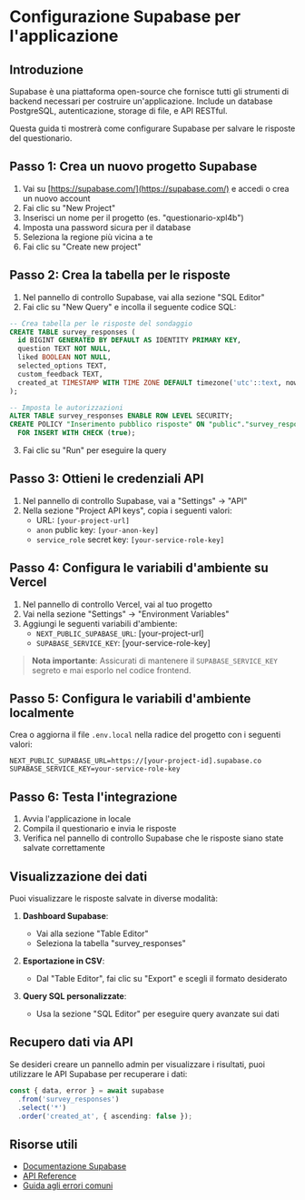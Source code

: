 # Configurazione Supabase per l'applicazione

## Introduzione

Supabase è una piattaforma open-source che fornisce tutti gli strumenti di backend necessari per costruire un'applicazione. Include un database PostgreSQL, autenticazione, storage di file, e API RESTful.

Questa guida ti mostrerà come configurare Supabase per salvare le risposte del questionario.

## Passo 1: Crea un nuovo progetto Supabase

1. Vai su [https://supabase.com/](https://supabase.com/) e accedi o crea un nuovo account
2. Fai clic su "New Project"
3. Inserisci un nome per il progetto (es. "questionario-xpl4b")
4. Imposta una password sicura per il database
5. Seleziona la regione più vicina a te
6. Fai clic su "Create new project"

## Passo 2: Crea la tabella per le risposte

1. Nel pannello di controllo Supabase, vai alla sezione "SQL Editor"
2. Fai clic su "New Query" e incolla il seguente codice SQL:

```sql
-- Crea tabella per le risposte del sondaggio
CREATE TABLE survey_responses (
  id BIGINT GENERATED BY DEFAULT AS IDENTITY PRIMARY KEY,
  question TEXT NOT NULL,
  liked BOOLEAN NOT NULL,
  selected_options TEXT,
  custom_feedback TEXT,
  created_at TIMESTAMP WITH TIME ZONE DEFAULT timezone('utc'::text, now()) NOT NULL
);

-- Imposta le autorizzazioni
ALTER TABLE survey_responses ENABLE ROW LEVEL SECURITY;
CREATE POLICY "Inserimento pubblico risposte" ON "public"."survey_responses" 
  FOR INSERT WITH CHECK (true);
```

3. Fai clic su "Run" per eseguire la query

## Passo 3: Ottieni le credenziali API

1. Nel pannello di controllo Supabase, vai a "Settings" -> "API"
2. Nella sezione "Project API keys", copia i seguenti valori:
   - URL: `[your-project-url]`
   - `anon` public key: `[your-anon-key]`
   - `service_role` secret key: `[your-service-role-key]`

## Passo 4: Configura le variabili d'ambiente su Vercel

1. Nel pannello di controllo Vercel, vai al tuo progetto
2. Vai nella sezione "Settings" -> "Environment Variables"
3. Aggiungi le seguenti variabili d'ambiente:
   - `NEXT_PUBLIC_SUPABASE_URL`: [your-project-url]
   - `SUPABASE_SERVICE_KEY`: [your-service-role-key]

> **Nota importante**: Assicurati di mantenere il `SUPABASE_SERVICE_KEY` segreto e mai esporlo nel codice frontend.

## Passo 5: Configura le variabili d'ambiente localmente

Crea o aggiorna il file `.env.local` nella radice del progetto con i seguenti valori:

```
NEXT_PUBLIC_SUPABASE_URL=https://[your-project-id].supabase.co
SUPABASE_SERVICE_KEY=your-service-role-key
```

## Passo 6: Testa l'integrazione

1. Avvia l'applicazione in locale
2. Compila il questionario e invia le risposte
3. Verifica nel pannello di controllo Supabase che le risposte siano state salvate correttamente

## Visualizzazione dei dati

Puoi visualizzare le risposte salvate in diverse modalità:

1. **Dashboard Supabase**:
   - Vai alla sezione "Table Editor"
   - Seleziona la tabella "survey_responses"

2. **Esportazione in CSV**:
   - Dal "Table Editor", fai clic su "Export" e scegli il formato desiderato
   
3. **Query SQL personalizzate**:
   - Usa la sezione "SQL Editor" per eseguire query avanzate sui dati

## Recupero dati via API

Se desideri creare un pannello admin per visualizzare i risultati, puoi utilizzare le API Supabase per recuperare i dati:

```typescript
const { data, error } = await supabase
  .from('survey_responses')
  .select('*')
  .order('created_at', { ascending: false });
```

## Risorse utili

- [Documentazione Supabase](https://supabase.com/docs)
- [API Reference](https://supabase.com/docs/reference)
- [Guida agli errori comuni](https://supabase.com/docs/guides/database/debugging-errors)
